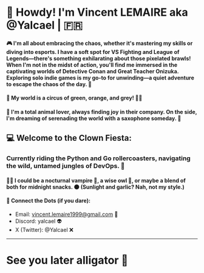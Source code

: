 # 🐰  Howdy! I'm Vincent LEMAIRE aka @Yalcael | 🇫🇷

#### 🎮 I'm all about embracing the chaos, whether it's mastering my skills or diving into esports. I have a soft spot for VS Fighting and League of Legends—there's something exhilarating about those pixelated brawls! When I'm not in the midst of action, you'll find me immersed in the captivating worlds of Detective Conan and Great Teacher Onizuka. Exploring solo indie games is my go-to for unwinding—a quiet adventure to escape the chaos of the day. 🌟

#### 🩶 My world is a circus of green, orange, and grey! 🧡💚
#### 🐾  I'm a total animal lover, always finding joy in their company. On the side, I'm dreaming of serenading the world with a saxophone someday. 🎷

## 💻 Welcome to the Clown Fiesta:
### Currently riding the Python and Go rollercoasters, navigating the wild, untamed jungles of DevOps. 🤡
#### 🕵️‍♂️ I could be a nocturnal vampire 🧛, a wise owl 🦉, or maybe a blend of both for midnight snacks. 🌑 (Sunlight and garlic? Nah, not my style.)
#### 🧩 Connect the Dots (if you dare):
  - Email: vincent.lemaire1999@gmail.com 📧
  - Discord: yalcael 👽
  - X (Twitter): @Yalcael ❌
---
# See you later alligator 🐊
<!---
Yalcael/Yalcael is a ✨ special ✨ repository because its `README.md` (this file) appears on your GitHub profile.
You can click the Preview link to take a look at your changes.
--->
